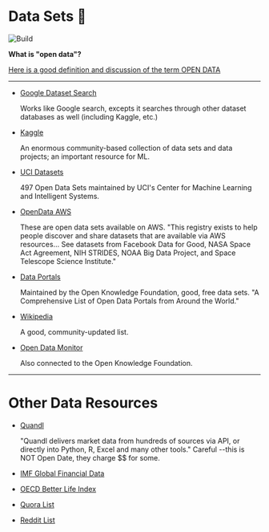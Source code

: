 # Data Sets :rocket:

![Build](https://github.com/InnovativeInventor/datasets_directory/workflows/Build/badge.svg)

**What is "open data"?** 

[Here is a good definition and discussion of the term OPEN DATA](https://opendatahandbook.org/guide/en/what-is-open-data/)

---
- [Google Dataset Search](https://datasetsearch.research.google.com/)
  
   Works like Google search, excepts it searches through other dataset databases as well (including Kaggle, etc.)

- [Kaggle](https://www.kaggle.com/)
  
   An enormous community-based collection of data sets and data projects; an important resource for ML.

- [UCI Datasets](https://archive.ics.uci.edu/ml/datasets.php)
  
   497 Open Data Sets maintained by UCI's Center for Machine Learning and Intelligent Systems.

- [OpenData AWS](https://registry.opendata.aws/)
  
   These are open data sets available on AWS.  "This registry exists to help people discover and share datasets that are available via AWS resources... See datasets from Facebook Data for Good, NASA Space Act Agreement, NIH STRIDES, NOAA Big Data Project, and Space Telescope Science Institute."

- [Data Portals](http://dataportals.org/)
  
   Maintained by the Open Knowledge Foundation, good, free data sets. "A Comprehensive List of Open Data Portals from Around the World."

- [Wikipedia](https://en.wikipedia.org/wiki/List_of_datasets_for_machine-learning_research)
  
   A good, community-updated list.

- [Open Data Monitor](https://opendatamonitor.eu/frontend/web/index.php)
  
   Also connected to the Open Knowledge Foundation.

---

# Other Data Resources

- [Quandl](https://www.quandl.com/)
  
   "Quandl delivers market data from hundreds of sources via API, or directly into Python, R, Excel and many other tools." Careful --this is NOT Open Date, they charge $$ for some.

- [IMF Global Financial Data](https://www.imf.org/external/pubs/ft/weo/2016/01/weodata/download.aspx)

- [OECD Better Life Index](https://stats.oecd.org/Index.aspx?DataSetCode=BLI)

- [Quora List](https://www.quora.com/Where-can-I-find-large-datasets-open-to-the-public)

- [Reddit List](https://www.reddit.com/r/datasets/)
